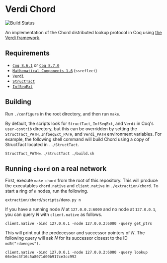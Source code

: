 Verdi Chord
===========

[![Build Status](https://api.travis-ci.org/DistributedComponents/verdi-chord.svg?branch=master)](https://travis-ci.org/DistributedComponents/verdi-chord)

An implementation of the Chord distributed lookup protocol in Coq using [the
Verdi framework](http://verdi.uwplse.org/).

Requirements
------------

 - [`Coq 8.6.1`](https://coq.inria.fr/coq-86) or [`Coq 8.7.0`](https://coq.inria.fr/coq-87)
 - [`Mathematical Components 1.6`](http://math-comp.github.io/math-comp/) (`ssreflect`)
 - [`Verdi`](https://github.com/uwplse/verdi)
 - [`StructTact`](https://github.com/uwplse/StructTact)
 - [`InfSeqExt`](https://github.com/DistributedComponents/InfSeqExt)

Building
--------

Run `./configure` in the root directory, and then run `make`.

By default, the scripts look for `StructTact`, `InfSeqExt`, and `Verdi` in
Coq's `user-contrib` directory, but this can be overridden by setting the
`StructTact_PATH`, `InfSeqExt_PATH`, and `Verdi_PATH` environment variables. For
example, the following shell command will build Chord using a copy of StructTact
located in `../StructTact`.

```
StructTact_PATH=../StructTact ./build.sh
```

Running `chord` on a real network
---------------------------------

First, execute `make chord` from the root of this repository. This will produce
the executables `chord.native` and `client.native` in `./extraction/chord`.
To start a ring of `n` nodes, run the following.
```
extraction/chord/scripts/demo.py n
```

If you have a running node *N* at `127.0.0.2:6000` and no node at `127.0.0.1`, you can
query *N* with `client.native` as follows.
```
client.native -bind 127.0.0.1 -node 127.0.0.2:6000 -query get_ptrs
```
This will print out the predecessor and successor pointers of *N*. The following
query will ask *N* for its successor closest to the ID `md5("rdoenges")`.
```
client.native -bind 127.0.0.1 -node 127.0.0.2:6000 -query lookup 66e3ec3f16c5a8071d00b917ce3cc992
```
